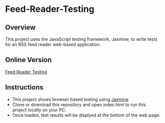 # Feed-Reader-Testing

## Overview
This project uses the JavaScript testing framework, Jasmine, to write tests for an RSS feed reader web-based application.

## Online Version
[Feed Reader Testing](https://amarjeetsingh1999.github.io/Feed-Reader-Testing/)

## Instructions
* This project shows browser based testing using [Jasmine](https://jasmine.github.io/)
* Clone or download this repository and open index.html to run this project locally on your PC.
* Once loaded, test results will be displyed at the bottom of the web page.
